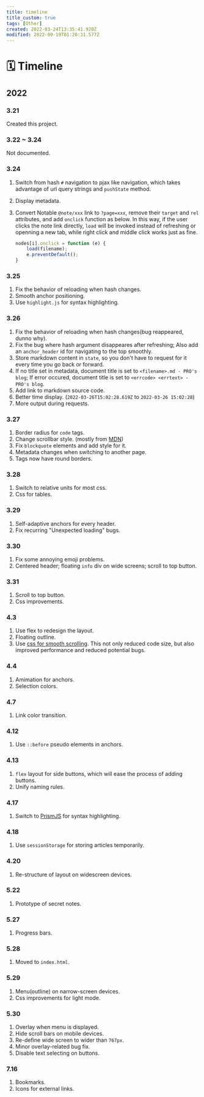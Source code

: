```yaml
---
title: timeline
title_custom: true
tags: [Other]
created: 2022-03-24T13:35:41.920Z
modified: 2022-09-19T01:20:31.577Z
---
```


# 🗓️ Timeline
## 2022
### 3.21
Created this project.

### 3.22 ~ 3.24
Not documented.

### 3.24
1. Switch from hash `#` navigation to pjax like navigation, which takes advantage of url query strings and `pushState` method.
2. Display metadata.
3. Convert Notable `@note/xxx` link to `?page=xxx`, remove their `target` and `rel` attributes, and add `onclick` function as below. In this way, if the user clicks the note link directly, `load` will be invoked instead of refreshing or openning a new tab, while right click and middle click works just as fine.

    ```javascript
    nodes[i].onclick = function (e) {
        load(filename);
        e.preventDefault();
    }
    ```

### 3.25
1. Fix the behavior of reloading when hash changes.
2. Smooth anchor positioning.
3. Use `highlight.js` for syntax highlighting.

### 3.26
1. Fix the behavior of reloading when hash changes(bug reappeared, dunno why).
2. Fix the bug where hash argument disappeares after refreshing; Also add an `anchor_header` id for navigating to the top smoothly.
3. Store markdown content in `state`, so you don't have to request for it every time you go back or forward.
4. If no title set in metadata, document title is set to `<filename>.md - PRO's blog`; If error occured, document title is set to `<errcode> <errtext> - PRO's blog`.
5. Add link to markdown source code.
6. Better time display. (`2022-03-26T15:02:28.619Z` to `2022-03-26 15:02:28`)
7. More output during requests.

### 3.27
1. Border radius for `code` tags.
2. Change scrollbar style. (mostly from [MDN](https://developer.mozilla.org/))
3. Fix `blockquote` elements and add style for it.
4. Metadata changes when switching to another page.
5. Tags now have round borders.

### 3.28
1. Switch to relative units for most css.
2. Css for tables.

### 3.29
1. Self-adaptive anchors for every header.
2. Fix recurring "Unexpected loading" bugs.

### 3.30
1. Fix some annoying emoji problems.
2. Centered header; floating `info` div on wide screens; scroll to top button.

### 3.31
1. Scroll to top button.
2. Css improvements.

### 4.3
1. Use flex to redesign the layout.
2. Floating outline.
3. Use [css for smooth scrolling](https://gomakethings.com/how-to-animate-scrolling-to-anchor-links-with-one-line-of-css/). This not only reduced code size, but also improved performance and reduced potential bugs.

### 4.4
1. Amimation for anchors.
2. Selection colors.

### 4.7
1. Link color transition.

### 4.12
1. Use `::before` pseudo elements in anchors.

### 4.13
1. `flex` layout for side buttons, which will ease the process of adding buttons.
2. Unify naming rules.

### 4.17
1. Switch to [PrismJS](https://prismjs.com/) for syntax highlighting.

### 4.18
1. Use `sessionStorage` for storing articles temporarily.

### 4.20
1. Re-structure of layout on widescreen devices.

### 5.22
1. Prototype of secret notes.

### 5.27
1. Progress bars.

### 5.28
1. Moved to `index.html`.

### 5.29
1. Menu(outline) on narrow-screen devices.
2. Css improvements for light mode.

### 5.30
1. Overlay when menu is displayed.
2. Hide scroll bars on mobile devices.
3. Re-define wide screen to wider than `767px`.
4. Minor overlay-related bug fix.
5. Disable text selecting on buttons.

### 7.16
1. Bookmarks.
2. Icons for external links.

